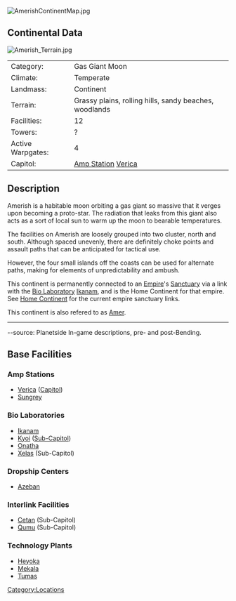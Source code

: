 ![](AmerishContinentMap.jpg "AmerishContinentMap.jpg")

## Continental Data

![](Amerish_Terrain.jpg "Amerish_Terrain.jpg")

|                   |                                                                   |
|-------------------|-------------------------------------------------------------------|
| Category:         | Gas Giant Moon                                                    |
| Climate:          | Temperate                                                         |
| Landmass:         | Continent                                                         |
| Terrain:          | Grassy plains, rolling hills, sandy beaches, woodlands            |
| Facilities:       | 12                                                                |
| Towers:           | ?                                                                 |
| Active Warpgates: | 4                                                                 |
| Capitol:          | [Amp Station](Amp_Station "wikilink") [Verica](Verica "wikilink") |

## Description

Amerish is a habitable moon orbiting a gas giant so massive that it
verges upon becoming a proto-star. The radiation that leaks from this
giant also acts as a sort of local sun to warm up the moon to bearable
temperatures.

The facilities on Amerish are loosely grouped into two cluster, north
and south. Although spaced unevenly, there are definitely choke points
and assault paths that can be anticipated for tactical use.

However, the four small islands off the coasts can be used for alternate
paths, making for elements of unpredictability and ambush.

This continent is permanently connected to an
[Empire](Empire "wikilink")'s [Sanctuary](Sanctuary "wikilink") via a
link with the [Bio Laboratory](Bio_Laboratory "wikilink")
[Ikanam](Ikanam "wikilink"), and is the Home Continent for that empire.
See [Home Continent](Home_Continent "wikilink") for the current empire
sanctuary links.

This continent is also refered to as
[Amer](Acronyms_and_Slang "wikilink").

------------------------------------------------------------------------

--source: Planetside In-game descriptions, pre- and post-Bending.

## Base Facilities

### Amp Stations

-   [Verica](Verica "wikilink") ([Capitol](Capitol "wikilink"))
-   [Sungrey](Sungrey "wikilink")

### Bio Laboratories

-   [Ikanam](Ikanam "wikilink")
-   [Kyoi](Kyoi "wikilink") ([Sub-Capitol](Sub-Capitol "wikilink"))
-   [Onatha](Onatha "wikilink")
-   [Xelas](Xelas "wikilink") (Sub-Capitol)

### Dropship Centers

-   [Azeban](Azeban "wikilink")

### Interlink Facilities

-   [Cetan](Cetan "wikilink") (Sub-Capitol)
-   [Qumu](Qumu "wikilink") (Sub-Capitol)

### Technology Plants

-   [Heyoka](Heyoka "wikilink")
-   [Mekala](Mekala "wikilink")
-   [Tumas](Tumas "wikilink")

[Category:Locations](Category:Locations "wikilink")